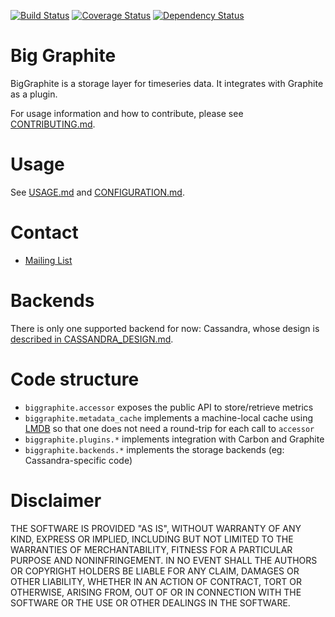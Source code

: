 [![Build Status](https://travis-ci.org/criteo/biggraphite.svg?branch=master)](https://travis-ci.org/criteo/biggraphite)
[![Coverage Status](https://coveralls.io/repos/github/criteo/biggraphite/badge.svg)](https://coveralls.io/github/criteo/biggraphite?branch=master)
[![Dependency Status](https://gemnasium.com/badges/github.com/criteo/biggraphite.svg)](https://gemnasium.com/github.com/criteo/biggraphite)

# Big Graphite

BigGraphite is a storage layer for timeseries data. It integrates with Graphite as a plugin.

For usage information and how to contribute, please see [CONTRIBUTING.md](CONTRIBUTING.md).

# Usage

See [USAGE.md](USAGE.md) and [CONFIGURATION.md](CONFIGURATION.md).

# Contact

- [Mailing List](https://groups.google.com/forum/#!forum/biggraphite)


# Backends

There is only one supported backend for now: Cassandra, whose design is [described in CASSANDRA_DESIGN.md](CASSANDRA_DESIGN.md).


# Code structure

- `biggraphite.accessor` exposes the public API to store/retrieve metrics
- `biggraphite.metadata_cache` implements a machine-local cache using [LMDB](https://lmdb.readthedocs.io) so that one does not need a round-trip for each call to `accessor`
- `biggraphite.plugins.*` implements integration with Carbon and Graphite
- `biggraphite.backends.*` implements the storage backends (eg: Cassandra-specific code)

# Disclaimer

THE SOFTWARE IS PROVIDED "AS IS", WITHOUT WARRANTY OF ANY KIND, EXPRESS OR IMPLIED, INCLUDING BUT NOT LIMITED TO THE WARRANTIES OF MERCHANTABILITY, FITNESS FOR A PARTICULAR PURPOSE AND NONINFRINGEMENT. IN NO EVENT SHALL THE AUTHORS OR COPYRIGHT HOLDERS BE LIABLE FOR ANY CLAIM, DAMAGES OR OTHER LIABILITY, WHETHER IN AN ACTION OF CONTRACT, TORT OR OTHERWISE, ARISING FROM, OUT OF OR IN CONNECTION WITH THE SOFTWARE OR THE USE OR OTHER DEALINGS IN THE SOFTWARE.
